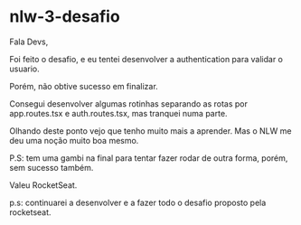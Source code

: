 ﻿# nlw-3-desafio

Fala Devs,

Foi feito o desafio, e eu tentei desenvolver a authentication para validar o usuario.

Porém, não obtive sucesso em finalizar.

Consegui desenvolver algumas rotinhas separando as rotas por app.routes.tsx e auth.routes.tsx, mas tranquei numa parte.

Olhando deste ponto vejo que tenho muito mais a aprender. Mas o NLW me deu uma noção muito boa mesmo.

P.S: tem uma gambi na final para tentar fazer rodar de outra forma, porém, sem sucesso também.

Valeu RocketSeat.

p.s: continuarei a desenvolver e a fazer todo o desafio proposto pela rocketseat.
